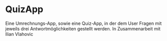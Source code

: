 # QuizApp

Eine Umrechnungs-App, sowie eine Quiz-App, in der dem User Fragen mit jeweils drei Antwortmöglichkeiten gestellt werden.
In Zusammenarbeit mit Ilian Vlahovic



